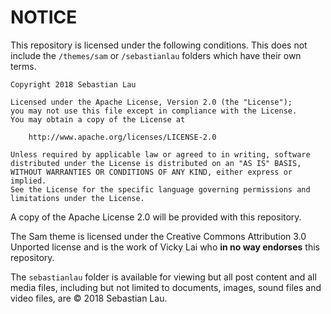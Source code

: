 # NOTICE

This repository is licensed under the following conditions. This does not include the `/themes/sam` or `/sebastianlau` folders which have their own terms.

    Copyright 2018 Sebastian Lau

    Licensed under the Apache License, Version 2.0 (the "License");
    you may not use this file except in compliance with the License.
    You may obtain a copy of the License at

        http://www.apache.org/licenses/LICENSE-2.0

    Unless required by applicable law or agreed to in writing, software
    distributed under the License is distributed on an "AS IS" BASIS,
    WITHOUT WARRANTIES OR CONDITIONS OF ANY KIND, either express or implied.
    See the License for the specific language governing permissions and
    limitations under the License.

A copy of the Apache License 2.0 will be provided with this repository.

The Sam theme is licensed under the Creative Commons Attribution 3.0 Unported license and is the work of Vicky Lai who __in no way endorses__ this repository.

The `sebastianlau` folder is available for viewing but all post content and all media files, including but not limited to documents, images, sound files and video files, are © 2018 Sebastian Lau.
